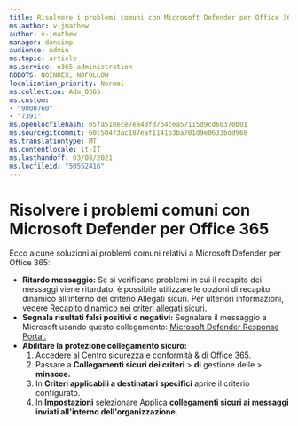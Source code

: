 ```yaml
---
title: Risolvere i problemi comuni con Microsoft Defender per Office 365
ms.author: v-jmathew
author: v-jmathew
manager: dansimp
audience: Admin
ms.topic: article
ms.service: o365-administration
ROBOTS: NOINDEX, NOFOLLOW
localization_priority: Normal
ms.collection: Adm_O365
ms.custom:
- "9000760"
- "7391"
ms.openlocfilehash: 05fa518ece7ea40fd7b4cea57115d9cd60370b01
ms.sourcegitcommit: 60c504f3ac187eaf1141b3ba701d9e0633bdd968
ms.translationtype: MT
ms.contentlocale: it-IT
ms.lasthandoff: 03/08/2021
ms.locfileid: "50552416"
---
```

# <a name="fix-common-problems-with-microsoft-defender-for-office-365"></a>Risolvere i problemi comuni con Microsoft Defender per Office 365

Ecco alcune soluzioni ai problemi comuni relativi a Microsoft Defender per Office 365:

- **Ritardo messaggio:** Se si verificano problemi in cui il recapito dei messaggi  viene ritardato, è possibile utilizzare le opzioni di recapito dinamico all'interno del criterio Allegati sicuri. Per ulteriori informazioni, vedere [Recapito dinamico nei criteri allegati sicuri.](https://go.microsoft.com/fwlink/?linkid=2094106)
- **Segnala risultati falsi positivi o negativi:** Segnalare il messaggio a Microsoft usando questo collegamento: [Microsoft Defender Response Portal.](https://go.microsoft.com/fwlink/?linkid=2092835)
- **Abilitare la protezione collegamento sicuro:**
    1. Accedere al Centro sicurezza e conformità [& di Office 365.](https://go.microsoft.com/fwlink/p/?linkid=2077143)
    2. Passare a **Collegamenti sicuri dei criteri**  >  **di** gestione delle  >  **minacce.**
    3. In **Criteri applicabili a destinatari specifici** aprire il criterio configurato.
    4. In **Impostazioni** selezionare Applica **collegamenti sicuri ai messaggi inviati all'interno dell'organizzazione.**
